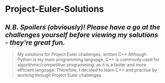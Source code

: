 # Project-Euler-Solutions 

*N.B. Spoilers (obviously)! Please have a go at the challenges yourself before viewing my solutions - they're great fun.*
---
> My solutions for Project Euler challenges, written C++
Although Python is my main programming language, C++ is commonly used for algorithmic/competitive programming, as it is a faster and more efficient language. Therefore, I decided to learn C++ and practise by working through Project Euler challenges.